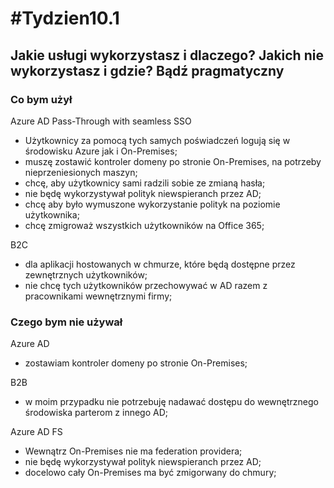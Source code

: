 # #Tydzien10.1

## Jakie usługi wykorzystasz i dlaczego? Jakich nie wykorzystasz i gdzie? Bądź pragmatyczny

### Co bym użył

Azure AD Pass-Through with seamless SSO

- Użytkownicy za pomocą tych samych poświadczeń logują się w środowisku Azure jak i On-Premises;
- muszę zostawić kontroler domeny po stronie On-Premises, na potrzeby nieprzeniesionych maszyn;
- chcę, aby użytkownicy sami radzili sobie ze zmianą hasła;
- nie będę wykorzystywał polityk niewspieranch przez AD;
- chcę aby było wymuszone wykorzystanie polityk na poziomie użytkownika;
- chcę zmigroważ wszystkich użytkowników na Office 365;

B2C

- dla aplikacji hostowanych w chmurze, które będą dostępne przez zewnętrznych użytkowników;
- nie chcę tych użytkowników przechowywać w AD razem z pracownikami wewnętrznymi firmy;

### Czego bym nie używał

Azure AD

- zostawiam kontroler domeny po stronie On-Premises;

B2B

- w moim przypadku nie potrzebuję nadawać dostępu do wewnętrznego środowiska parterom z innego AD;

Azure AD FS

- Wewnątrz On-Premises nie ma federation providera;
- nie będę wykorzystywał polityk niewspieranch przez AD;
- docelowo cały On-Premises ma być zmigorwany do chmury;